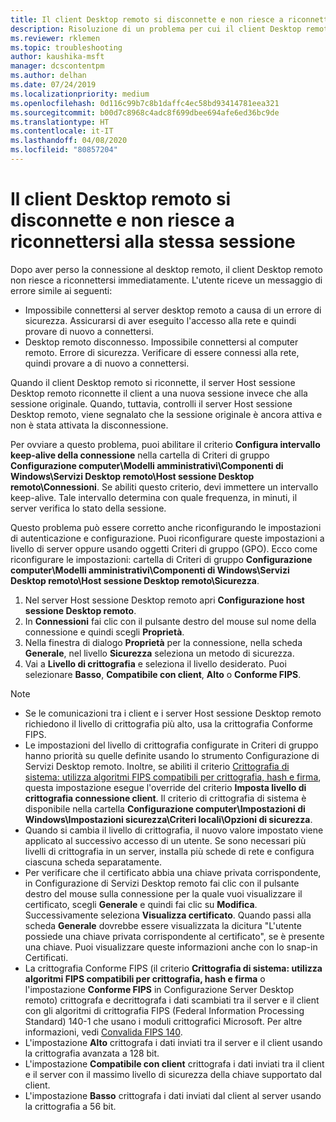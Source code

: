 ```yaml
---
title: Il client Desktop remoto si disconnette e non riesce a riconnettersi alla stessa sessione
description: Risoluzione di un problema per cui il client Desktop remoto si disconnette e non riesce a riconnettersi alla stessa sessione.
ms.reviewer: rklemen
ms.topic: troubleshooting
author: kaushika-msft
manager: dcscontentpm
ms.author: delhan
ms.date: 07/24/2019
ms.localizationpriority: medium
ms.openlocfilehash: 0d116c99b7c8b1daffc4ec58bd93414781eea321
ms.sourcegitcommit: b00d7c8968c4adc8f699dbee694afe6ed36bc9de
ms.translationtype: HT
ms.contentlocale: it-IT
ms.lasthandoff: 04/08/2020
ms.locfileid: "80857204"
---
```

# <a name="remote-desktop-client-disconnects-and-cant-reconnect-to-the-same-session"></a>Il client Desktop remoto si disconnette e non riesce a riconnettersi alla stessa sessione

Dopo aver perso la connessione al desktop remoto, il client Desktop remoto non riesce a riconnettersi immediatamente. L'utente riceve un messaggio di errore simile ai seguenti:

  - Impossibile connettersi al server desktop remoto a causa di un errore di sicurezza. Assicurarsi di aver eseguito l'accesso alla rete e quindi provare di nuovo a connettersi.
  - Desktop remoto disconnesso. Impossibile connettersi al computer remoto. Errore di sicurezza. Verificare di essere connessi alla rete, quindi provare a di nuovo a connettersi.

Quando il client Desktop remoto si riconnette, il server Host sessione Desktop remoto riconnette il client a una nuova sessione invece che alla sessione originale. Quando, tuttavia, controlli il server Host sessione Desktop remoto, viene segnalato che la sessione originale è ancora attiva e non è stata attivata la disconnessione.

Per ovviare a questo problema, puoi abilitare il criterio **Configura intervallo keep-alive della connessione** nella cartella di Criteri di gruppo **Configurazione computer\\Modelli amministrativi\\Componenti di Windows\\Servizi Desktop remoto\\Host sessione Desktop remoto\\Connessioni**. Se abiliti questo criterio, devi immettere un intervallo keep-alive. Tale intervallo determina con quale frequenza, in minuti, il server verifica lo stato della sessione.

Questo problema può essere corretto anche riconfigurando le impostazioni di autenticazione e configurazione. Puoi riconfigurare queste impostazioni a livello di server oppure usando oggetti Criteri di gruppo (GPO). Ecco come riconfigurare le impostazioni: cartella di Criteri di gruppo **Configurazione computer\\Modelli amministrativi\\Componenti di Windows\\Servizi Desktop remoto\\Host sessione Desktop remoto\\Sicurezza**.

1. Nel server Host sessione Desktop remoto apri **Configurazione host sessione Desktop remoto**.
2. In **Connessioni** fai clic con il pulsante destro del mouse sul nome della connessione e quindi scegli **Proprietà**.
3. Nella finestra di dialogo **Proprietà** per la connessione, nella scheda **Generale**, nel livello **Sicurezza** seleziona un metodo di sicurezza.
4. Vai a **Livello di crittografia** e seleziona il livello desiderato. Puoi selezionare **Basso**, **Compatibile con client**, **Alto** o **Conforme FIPS**.

> [!NOTE]  
>  - Se le comunicazioni tra i client e i server Host sessione Desktop remoto richiedono il livello di crittografia più alto, usa la crittografia Conforme FIPS.
>  - Le impostazioni del livello di crittografia configurate in Criteri di gruppo hanno priorità su quelle definite usando lo strumento Configurazione di Servizi Desktop remoto. Inoltre, se abiliti il criterio [Crittografia di sistema: utilizza algoritmi FIPS compatibili per crittografia, hash e firma](https://docs.microsoft.com/windows/security/threat-protection/security-policy-settings/system-cryptography-use-fips-compliant-algorithms-for-encryption-hashing-and-signing), questa impostazione esegue l'override del criterio **Imposta livello di crittografia connessione client**. Il criterio di crittografia di sistema è disponibile nella cartella **Configurazione computer\\Impostazioni di Windows\\Impostazioni sicurezza\\Criteri locali\\Opzioni di sicurezza**.
>  - Quando si cambia il livello di crittografia, il nuovo valore impostato viene applicato al successivo accesso di un utente. Se sono necessari più livelli di crittografia in un server, installa più schede di rete e configura ciascuna scheda separatamente.
>  - Per verificare che il certificato abbia una chiave privata corrispondente, in Configurazione di Servizi Desktop remoto fai clic con il pulsante destro del mouse sulla connessione per la quale vuoi visualizzare il certificato, scegli **Generale** e quindi fai clic su **Modifica**. Successivamente seleziona **Visualizza certificato**. Quando passi alla scheda **Generale** dovrebbe essere visualizzata la dicitura "L'utente possiede una chiave privata corrispondente al certificato", se è presente una chiave. Puoi visualizzare queste informazioni anche con lo snap-in Certificati.
>  - La crittografia Conforme FIPS (il criterio **Crittografia di sistema: utilizza algoritmi FIPS compatibili per crittografia, hash e firma** o l'impostazione **Conforme FIPS** in Configurazione Server Desktop remoto) crittografa e decrittografa i dati scambiati tra il server e il client con gli algoritmi di crittografia FIPS (Federal Information Processing Standard) 140-1 che usano i moduli crittografici Microsoft. Per altre informazioni, vedi [Convalida FIPS 140](https://docs.microsoft.com/windows/security/threat-protection/fips-140-validation).
>  - L'impostazione **Alto** crittografa i dati inviati tra il server e il client usando la crittografia avanzata a 128 bit.
>  - L'impostazione **Compatibile con client** crittografa i dati inviati tra il client e il server con il massimo livello di sicurezza della chiave supportato dal client.
>  - L'impostazione **Basso** crittografa i dati inviati dal client al server usando la crittografia a 56 bit.
